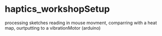 # haptics_workshopSetup
processing sketches reading in mouse movment, comparring with a heat map, ourtputting to a vibrationMotor (arduino) 
